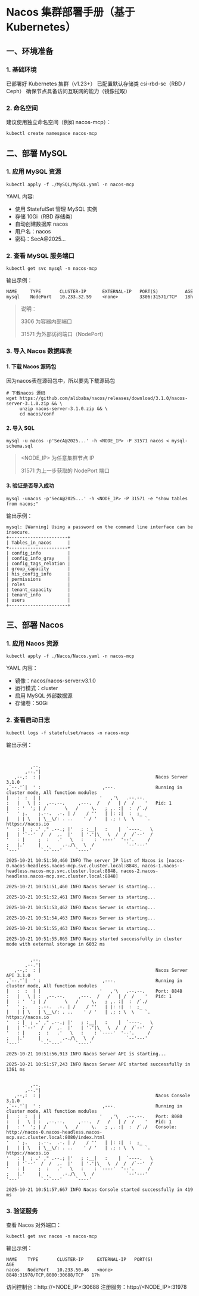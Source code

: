 # Nacos 集群部署手册（基于 Kubernetes）
## 一、环境准备
### 1. 基础环境
已部署好 Kubernetes 集群（v1.23+）
已配置默认存储类 csi-rbd-sc（RBD / Ceph）
确保节点具备访问互联网的能力（镜像拉取）

### 2. 命名空间
建议使用独立命名空间（例如 nacos-mcp）：
```shell
kubectl create namespace nacos-mcp
```
## 二、部署 MySQL
### 1. 应用 MySQL 资源
```shell
kubectl apply -f ./MySQL/MySQL.yaml -n nacos-mcp
```
YAML 内容:
- 使用 StatefulSet 管理 MySQL 实例
- 存储 10Gi（RBD 存储类）
- 自动创建数据库 nacos
- 用户名：nacos
- 密码：SecA@2025...
### 2. 查看 MySQL 服务端口
```shell
kubectl get svc mysql -n nacos-mcp
```
输出示例：
```shell
NAME     TYPE       CLUSTER-IP      EXTERNAL-IP   PORT(S)          AGE
mysql    NodePort   10.233.32.59    <none>        3306:31571/TCP   18h
```
> 说明：
> 
> 3306 为容器内部端口
> 
> 31571 为外部访问端口（NodePort）
### 3. 导入 Nacos 数据库表
#### 1. 下载 Nacos 源码包
因为nacos表在源码包中，所以要先下载源码包
```shell
# 下载nacos 源码
wget https://github.com/alibaba/nacos/releases/download/3.1.0/nacos-server-3.1.0.zip && \
     unzip nacos-server-3.1.0.zip && \
     cd nacos/conf
```
#### 2. 导入 SQL
```shell
mysql -u nacos -p'SecA@2025...' -h <NODE_IP> -P 31571 nacos < mysql-schema.sql
```
> <NODE_IP> 为任意集群节点 IP
> 
> 31571 为上一步获取的 NodePort 端口

#### 3. 验证是否导入成功
```shell
mysql -unacos -p'SecA@2025...' -h <NODE_IP> -P 31571 -e "show tables from nacos;"
```
输出示例：
```shell
mysql: [Warning] Using a password on the command line interface can be insecure.
+----------------------+
| Tables_in_nacos      |
+----------------------+
| config_info          |
| config_info_gray     |
| config_tags_relation |
| group_capacity       |
| his_config_info      |
| permissions          |
| roles                |
| tenant_capacity      |
| tenant_info          |
| users                |
+----------------------+
```
## 三、部署 Nacos
### 1. 应用 Nacos 资源
```shell
kubectl apply -f ./Nacos/Nacos.yaml -n nacos-mcp
```
YAML 内容：
- 镜像：nacos/nacos-server:v3.1.0
- 运行模式：cluster
- 启用 MySQL 外部数据源
- 存储卷：50Gi
### 2. 查看启动日志
```shell
kubectl logs -f statefulset/nacos -n nacos-mcp
```
输出示例：
```shell


         ,--.
       ,--.'|
   ,--,:  : |                                           Nacos Server 3.1.0
,`--.'`|  ' :                       ,---.               Running in cluster mode, All function modules
|   :  :  | |                      '   ,'\   .--.--.
:   |   \ | :  ,--.--.     ,---.  /   /   | /  /    '   Pid: 1
|   : '  '; | /       \   /     \.   ; ,. :|  :  /`./
'   ' ;.    ;.--.  .-. | /    / ''   | |: :|  :  ;_
|   | | \   | \__\/: . ..    ' / '   | .; : \  \    `.      https://nacos.io
'   : |  ; .' ," .--.; |'   ; :__|   :    |  `----.   \
|   | '`--'  /  /  ,.  |'   | '.'|\   \  /  /  /`--'  /
'   : |     ;  :   .'   \   :    : `----'  '--'.     /
;   |.'     |  ,     .-./\   \  /            `--'---'
'---'        `--`---'     `----'

2025-10-21 10:51:50,460 INFO The server IP list of Nacos is [nacos-0.nacos-headless.nacos-mcp.svc.cluster.local:8848, nacos-1.nacos-headless.nacos-mcp.svc.cluster.local:8848, nacos-2.nacos-headless.nacos-mcp.svc.cluster.local:8848]

2025-10-21 10:51:51,460 INFO Nacos Server is starting...

2025-10-21 10:51:52,461 INFO Nacos Server is starting...

2025-10-21 10:51:53,462 INFO Nacos Server is starting...

2025-10-21 10:51:54,463 INFO Nacos Server is starting...

2025-10-21 10:51:55,463 INFO Nacos Server is starting...

2025-10-21 10:51:55,865 INFO Nacos started successfully in cluster mode with external storage in 6032 ms


         ,--.
       ,--.'|
   ,--,:  : |                                           Nacos Server API 3.1.0
,`--.'`|  ' :                       ,---.               Running in cluster mode, All function modules
|   :  :  | |                      '   ,'\   .--.--.    Port: 8848
:   |   \ | :  ,--.--.     ,---.  /   /   | /  /    '   Pid: 1
|   : '  '; | /       \   /     \.   ; ,. :|  :  /`./
'   ' ;.    ;.--.  .-. | /    / ''   | |: :|  :  ;_
|   | | \   | \__\/: . ..    ' / '   | .; : \  \    `.      https://nacos.io
'   : |  ; .' ," .--.; |'   ; :__|   :    |  `----.   \
|   | '`--'  /  /  ,.  |'   | '.'|\   \  /  /  /`--'  /
'   : |     ;  :   .'   \   :    : `----'  '--'.     /
;   |.'     |  ,     .-./\   \  /            `--'---'
'---'        `--`---'     `----'

2025-10-21 10:51:56,913 INFO Nacos Server API is starting...

2025-10-21 10:51:57,243 INFO Nacos Server API started successfully in 1361 ms


         ,--.
       ,--.'|
   ,--,:  : |                                           Nacos Console 3.1.0
,`--.'`|  ' :                       ,---.               Running in cluster mode, All function modules
|   :  :  | |                      '   ,'\   .--.--.    Port: 8080
:   |   \ | :  ,--.--.     ,---.  /   /   | /  /    '   Pid: 1
|   : '  '; | /       \   /     \.   ; ,. :|  :  /`./   Console: http://nacos-0.nacos-headless.nacos-mcp.svc.cluster.local:8080/index.html
'   ' ;.    ;.--.  .-. | /    / ''   | |: :|  :  ;_
|   | | \   | \__\/: . ..    ' / '   | .; : \  \    `.      https://nacos.io
'   : |  ; .' ," .--.; |'   ; :__|   :    |  `----.   \
|   | '`--'  /  /  ,.  |'   | '.'|\   \  /  /  /`--'  /
'   : |     ;  :   .'   \   :    : `----'  '--'.     /
;   |.'     |  ,     .-./\   \  /            `--'---'
'---'        `--`---'     `----'

2025-10-21 10:51:57,667 INFO Nacos Console started successfully in 419 ms
```
### 3. 验证服务
查看 Nacos 对外端口：
```shell
kubectl get svc nacos -n nacos-mcp
```
输出示例：
```shell
NAME    TYPE       CLUSTER-IP     EXTERNAL-IP   PORT(S)                                        AGE
nacos   NodePort   10.233.50.46   <none>        8848:31978/TCP,8080:30688/TCP   17h
```
访问控制台：http://<NODE_IP>:30688
注册服务：http://<NODE_IP>:31978